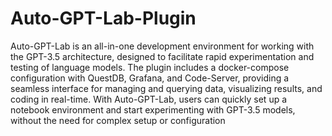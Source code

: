 # Auto-GPT-Lab-Plugin


Auto-GPT-Lab is an all-in-one development environment for working with the GPT-3.5 architecture, designed to facilitate rapid experimentation and testing of language models. The plugin includes a docker-compose configuration with QuestDB, Grafana, and Code-Server, providing a seamless interface for managing and querying data, visualizing results, and coding in real-time. With Auto-GPT-Lab, users can quickly set up a notebook environment and start experimenting with GPT-3.5 models, without the need for complex setup or configuration
